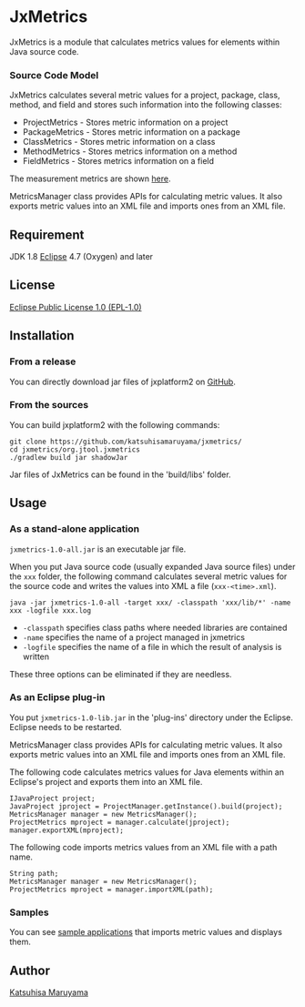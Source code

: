 # JxMetrics 

JxMetrics is a module that calculates metrics values for elements within Java source code. 

### Source Code Model 

JxMetrics calculates several metric values for a project, package, class, method, and field and stores such information into the following classes: 

* ProjectMetrics - Stores metric information on a project 
* PackageMetrics - Stores metric information on a package 
* ClassMetrics - Stores metric information on a class 
* MethodMetrics - Stores metrics information on a method 
* FieldMetrics - Stores metrics information on a field 

The measurement metrics are shown [here](<https://github.com/katsuhisamaruyama/jxmetrics/tree/master/org.jtool.jxmetrics/src/main/java/org/jtool/jxmetrics/measurement>).

MetricsManager class provides APIs for calculating metric values. It also exports metric values into an XML file and imports ones from an XML file.

## Requirement

JDK 1.8 
[Eclipse](https://www.eclipse.org/) 4.7 (Oxygen) and later  

## License 

[Eclipse Public License 1.0 (EPL-1.0)](<https://opensource.org/licenses/eclipse-1.0.php>) 

## Installation

### From a release

You can directly download jar files of jxplatform2 on [GitHub](<https://github.com/katsuhisamaruyama/jxmetrics/tree/master/org.jtool.jxmetrics/releases>). 

### From the sources

You can build jxplatform2 with the following commands: 

    git clone https://github.com/katsuhisamaruyama/jxmetrics/
    cd jxmetrics/org.jtool.jxmetrics
    ./gradlew build jar shadowJar

Jar files of JxMetrics can be found in the 'build/libs' folder.

## Usage

### As a stand-alone application

`jxmetrics-1.0-all.jar` is an executable jar file.

When you put Java source code (usually expanded Java source files) under the `xxx` folder, the following command calculates several metric values for the source code and writes the values into XML a file (`xxx-<time>.xml`).

    java -jar jxmetrics-1.0-all -target xxx/ -classpath 'xxx/lib/*' -name xxx -logfile xxx.log

* `-classpath` specifies class paths where needed libraries are contained 
* `-name` specifies the name of a project managed in jxmetrics 
* `-logfile` specifies the name of a file in which the result of analysis is written 

These three options can be eliminated if they are needless. 

### As an Eclipse plug-in

You put `jxmetrics-1.0-lib.jar` in the 'plug-ins' directory under the Eclipse. Eclipse needs to be restarted. 

MetricsManager class provides APIs for calculating metric values. It also exports metric values into an XML file and imports ones from an XML file. 

The following code calculates metrics values for Java elements within an Eclipse's project and exports them into an XML file. 

    IJavaProject project;
    JavaProject jproject = ProjectManager.getInstance().build(project);
    MetricsManager manager = new MetricsManager();
    ProjectMetrics mproject = manager.calculate(jproject);
    manager.exportXML(mproject);

The following code imports metrics values from an XML file with a path name.

    String path;
    MetricsManager manager = new MetricsManager();
    ProjectMetrics mproject = manager.importXML(path);

### Samples

You can see [sample applications](<https://github.com/katsuhisamaruyama/jxmetrics/tree/master/org.jtool.jxmetrics.sample>) that imports metric values and displays them.


## Author

[Katsuhisa Maruyama](http://www.fse.cs.ritsumei.ac.jp/~maru/index.html)
